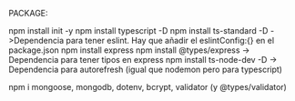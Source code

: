 PACKAGE:

npm install init -y
npm install typescript -D
npm install ts-standard -D ->Dependencia para tener eslint. Hay que añadir el eslintConfig:{} en el package.json
npm install express
npm install @types/express -> Dependencia para tener tipos en express
npm install ts-node-dev -D -> Dependencia para autorefresh (igual que nodemon pero para typescript)

npm i mongoose, mongodb, dotenv, bcrypt, validator (y @types/validator)
